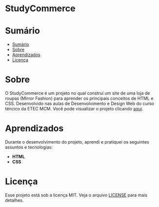 # StudyCommerce


# Sumário 
<!--ts-->
   * [Sumário](#Sumário)
   * [Sobre](#Sobre)
   * [Aprendizados](#Aprendizados)
   * [Licença](#Licença)
<!--te-->


# Sobre

O StudyCommerce é um projeto no qual construí um site de uma loja de roupas (Mirror Fashion) para aprender os principais conceitos de HTML e CSS. Desenvolvido nas aulas de Desenvolvimento e Design Web do curso téncico da ETEC MCM.
Você pode visualizar o projeto clicando [aqui](https://beatrizdossantos.github.io/StudyCommerce/).

# Aprendizados
Durante o desenvolvimento do projeto, aprendi e pratiquei os seguintes assuntos e tecnologias:

* **HTML**
* **CSS**

#  Licença

Esse projeto está sob a licença MIT. Veja o arquivo  [LICENSE](https://github.com/beatrizdossantos/StudyCommerce/blob/master/LICENSE.md) para mais detalhes.

